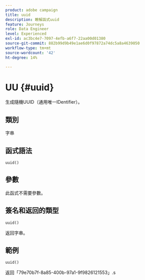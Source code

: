 ```yaml
---
product: adobe campaign
title: uuid
description: 瞭解函式uuid
feature: Journeys
role: Data Engineer
level: Experienced
exl-id: ac3bc4e7-7097-4efb-a6f7-22aa00d01380
source-git-commit: 882b99d9b49e1ae6d0f97872a74dc5a8a4639050
workflow-type: tm+mt
source-wordcount: '42'
ht-degree: 14%

---
```


# UU {#uuid}

生成隨機UUID（通用唯一IDentifier）。

## 類別

字串

## 函式語法

`uuid()`

## 參數

此函式不需要參數。

## 簽名和返回的類型

`uuid()`

返回字串。

## 範例

`uuid()`

返回「79e70b7f-8a85-400b-97a1-9f9826121553」.s
